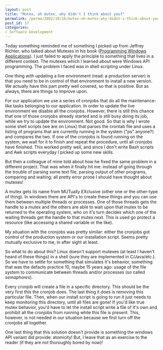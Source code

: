 ```yaml
---
layout: post
title: "Mutex, oh mutex, why didn't I think about you?"
permalink: /perma/2003/10/16/mutex-oh-mutex-why-didnt-i-think-about-you/
post_id: 17
categories: 
- Software Development
---
```


Today something reminded me of something I picked up from Jeffrey Richter, who talked about Mutexes in his book ([Programming Windows Applications](http:/www.booksamillion.com/ncom/books?isbn=1572319968&AID=42121&PID=237566)). I just failed to apply the principle to something that lives in a different context. The mutexes which I learned about were Windows API programming. The problem I faced was in shell scripting under Linux.

One thing with updating a live environment (read: a production server) is that you need to be in control of that environment to install a new version. We actually have this part pretty well covered, so that is positive. But as always, there are things to improve upon.

For our application we use a series of cronjobs that do all the maintenance-like tasks belonging to our application. In order to update the live environment we disable all the cronjobs. However, there is still this chance that one of those cronjobs already started and is still busy doing its job, while we try to update the environment. Not good. So that is why I wrote some shell scripts (we are on Linux) that parses the crontab file and uses a listing of programs that are currently running in the system ("ps" anyone?) and compares the two. If one of the cronjobs is found running on the system, we wait for it to finish and repeat the procedure, until all cronjobs have finished. This worked pretty well, and since I don't write Bash scripts and Awk scripts everyday I picked up some new skills.

But then a colleague of mine told about how he fixed the same problem in a different project. That was when it finally hit me: instead of going through the trouble of parsing some text file, parsing output of other programs, comparing and waiting; all pretty error prone I should have thought about mutexes!

A mutex gets its name from MUTually EXclusive (other one or the other-type of thing). In windows there are API's to create these things and you can use them between multiple threads or processes. One of those threads gets the handle to a mutex and the others are able to wait upon that mutex to be returned to the operating system, who on it's turn decides which one of the waiting threads get the handle to that mutex next. This is used go protect a resource (like accessing a shared variable or the like).

My situation with the cronjobs was pretty similar: either the cronjobs got control of the production system or our installation script. Seems pretty mutually exclusive to me, in after sight at least.

So what to do about this? Linux doesn't support mutexes (at least I haven't heard of these things) in a shell (sure they are implemented in C/Java/etc.). So we have to settle for something that simulates it's behavior, something that was the defacto practice 10, maybe 15 years ago: usage of the file system to communicate between threads and/or processes (so called _semaphores_).

Every cronjob will create a file in a specific directory. This should be the very first this the cronjob does. The last thing it does is removing this particular file. Then, when our install script is going to run it just needs to keep monitoring this directory, until all files are gone! If you'd like true mutex behavior, you'd have to let the install script write a file of it's own and prohibit all the cronjobs from running while this file is present. This, however, is not needed in our situation because we first turn off the cronjobs all together.

One last thing that this solution doesn't provide is something the windows API variant did provide: atomicity! But, I leave that as an exercise to the reader (if they are not thoroughly bored by now)!